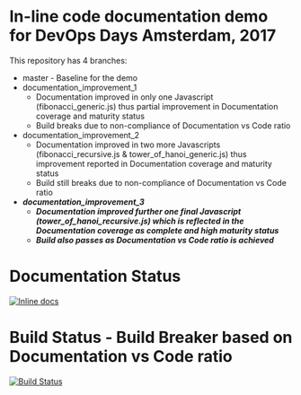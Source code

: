 # In-line code documentation demo for DevOps Days Amsterdam, 2017
This repository has 4 branches:
* master - Baseline for the demo
* documentation_improvement_1
  - Documentation improved in only one Javascript (fibonacci_generic.js) thus partial improvement in Documentation coverage and maturity status
  - Build breaks due to non-compliance of Documentation vs Code ratio
* documentation_improvement_2
  - Documentation improved in two more Javascripts (fibonacci_recursive.js & tower_of_hanoi_generic.js) thus improvement reported in Documentation coverage and maturity status
  - Build still breaks due to non-compliance of Documentation vs Code ratio
* ***documentation_improvement_3***
  - ***Documentation improved further one final Javascript (tower_of_hanoi_recursive.js) which is reflected in the Documentation coverage as complete and high maturity status***
  - ***Build also passes as Documentation vs Code ratio is achieved***
  
# Documentation Status
[![Inline docs](http://inch-ci.org/github/arnabsinha4u/in-line-code-documentation-demo.svg?branch=documentation_improvement_3)](http://inch-ci.org/github/arnabsinha4u/in-line-code-documentation-demo)

# Build Status - Build Breaker based on Documentation vs Code ratio
[![Build Status](https://travis-ci.org/arnabsinha4u/in-line-code-documentation-demo.svg?branch=documentation_improvement_3)](https://travis-ci.org/arnabsinha4u/in-line-code-documentation-demo)
